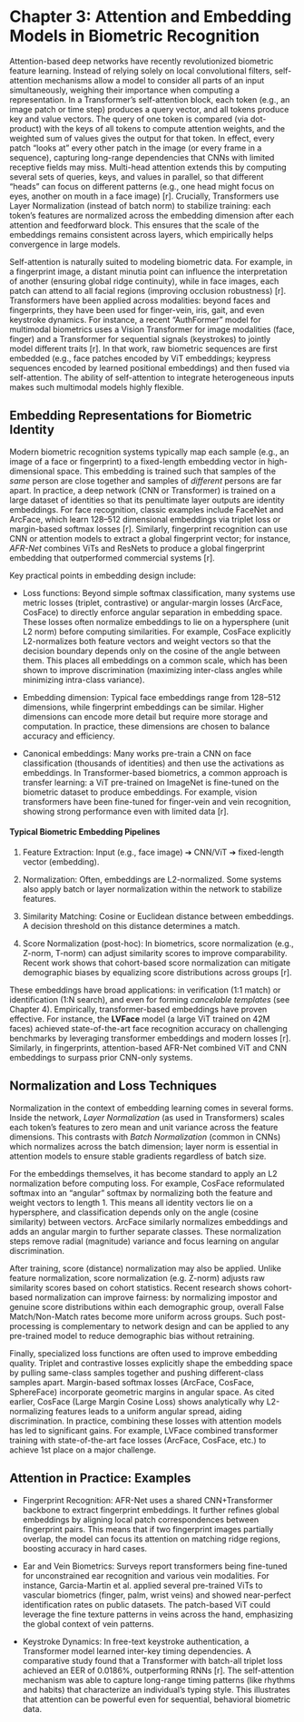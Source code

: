 # **Chapter 3: Attention and Embedding Models in Biometric Recognition**

Attention-based deep networks have recently revolutionized biometric feature learning. Instead of relying solely on local convolutional filters, self-attention mechanisms allow a model to consider all parts of an input simultaneously, weighing their importance when computing a representation. In a Transformer’s self-attention block, each token (e.g., an image patch or time step) produces a query vector, and all tokens produce key and value vectors. The query of one token is compared (via dot-product) with the keys of all tokens to compute attention weights, and the weighted sum of values gives the output for that token. In effect, every patch “looks at” every other patch in the image (or every frame in a sequence), capturing long-range dependencies that CNNs with limited receptive fields may miss. Multi-head attention extends this by computing several sets of queries, keys, and values in parallel, so that different “heads” can focus on different patterns (e.g., one head might focus on eyes, another on mouth in a face image) \[r\]. Crucially, Transformers use Layer Normalization (instead of batch norm) to stabilize training: each token’s features are normalized across the embedding dimension after each attention and feedforward block. This ensures that the scale of the embeddings remains consistent across layers, which empirically helps convergence in large models.

Self-attention is naturally suited to modeling biometric data. For example, in a fingerprint image, a distant minutia point can influence the interpretation of another (ensuring global ridge continuity), while in face images, each patch can attend to all facial regions (improving occlusion robustness) \[r\]. Transformers have been applied across modalities: beyond faces and fingerprints, they have been used for finger-vein, iris, gait, and even keystroke dynamics. For instance, a recent “AuthFormer” model for multimodal biometrics uses a Vision Transformer for image modalities (face, finger) and a Transformer for sequential signals (keystrokes) to jointly model different traits \[r\]. In that work, raw biometric sequences are first embedded (e.g., face patches encoded by ViT embeddings; keypress sequences encoded by learned positional embeddings) and then fused via self-attention. The ability of self-attention to integrate heterogeneous inputs makes such multimodal models highly flexible.

## **Embedding Representations for Biometric Identity**

Modern biometric recognition systems typically map each sample (e.g., an image of a face or fingerprint) to a fixed-length embedding vector in high-dimensional space. This embedding is trained such that samples of the *same* person are close together and samples of *different* persons are far apart. In practice, a deep network (CNN or Transformer) is trained on a large dataset of identities so that its penultimate layer outputs are identity embeddings. For face recognition, classic examples include FaceNet and ArcFace, which learn 128–512 dimensional embeddings via triplet loss or margin-based softmax losses \[r\]. Similarly, fingerprint recognition can use CNN or attention models to extract a global fingerprint vector; for instance, *AFR-Net* combines ViTs and ResNets to produce a global fingerprint embedding that outperformed commercial systems \[r\].

Key practical points in embedding design include:

* Loss functions: Beyond simple softmax classification, many systems use metric losses (triplet, contrastive) or angular-margin losses (ArcFace, CosFace) to directly enforce angular separation in embedding space. These losses often normalize embeddings to lie on a hypersphere (unit L2 norm) before computing similarities. For example, CosFace explicitly L2-normalizes both feature vectors and weight vectors so that the decision boundary depends only on the cosine of the angle between them. This places all embeddings on a common scale, which has been shown to improve discrimination (maximizing inter-class angles while minimizing intra-class variance).

* Embedding dimension: Typical face embeddings range from 128–512 dimensions, while fingerprint embeddings can be similar. Higher dimensions can encode more detail but require more storage and computation. In practice, these dimensions are chosen to balance accuracy and efficiency.

* Canonical embeddings: Many works pre-train a CNN on face classification (thousands of identities) and then use the activations as embeddings. In Transformer-based biometrics, a common approach is transfer learning: a ViT pre-trained on ImageNet is fine-tuned on the biometric dataset to produce embeddings. For example, vision transformers have been fine-tuned for finger-vein and vein recognition, showing strong performance even with limited data \[r\].

#### **Typical Biometric Embedding Pipelines**

1. Feature Extraction: Input (e.g., face image) ➔ CNN/ViT ➔ fixed-length vector (embedding).

2. Normalization: Often, embeddings are L2-normalized. Some systems also apply batch or layer normalization within the network to stabilize features.

3. Similarity Matching: Cosine or Euclidean distance between embeddings. A decision threshold on this distance determines a match.

4. Score Normalization (post-hoc): In biometrics, score normalization (e.g., Z-norm, T-norm) can adjust similarity scores to improve comparability. Recent work shows that cohort-based score normalization can mitigate demographic biases by equalizing score distributions across groups \[r\].

These embeddings have broad applications: in verification (1:1 match) or identification (1:N search), and even for forming *cancelable templates* (see Chapter 4). Empirically, transformer-based embeddings have proven effective. For instance, the **LVFace** model (a large ViT trained on 42M faces) achieved state-of-the-art face recognition accuracy on challenging benchmarks by leveraging transformer embeddings and modern losses \[r\]. Similarly, in fingerprints, attention-based AFR-Net combined ViT and CNN embeddings to surpass prior CNN-only systems.

## **Normalization and Loss Techniques**

Normalization in the context of embedding learning comes in several forms. Inside the network, *Layer Normalization* (as used in Transformers) scales each token’s features to zero mean and unit variance across the feature dimensions. This contrasts with *Batch Normalization* (common in CNNs) which normalizes across the batch dimension; layer norm is essential in attention models to ensure stable gradients regardless of batch size.

For the embeddings themselves, it has become standard to apply an L2 normalization before computing loss. For example, CosFace reformulated softmax into an “angular” softmax by normalizing both the feature and weight vectors to length 1\. This means all identity vectors lie on a hypersphere, and classification depends only on the angle (cosine similarity) between vectors. ArcFace similarly normalizes embeddings and adds an angular margin to further separate classes. These normalization steps remove radial (magnitude) variance and focus learning on angular discrimination.

After training, score (distance) normalization may also be applied. Unlike feature normalization, score normalization (e.g. Z-norm) adjusts raw similarity scores based on cohort statistics. Recent research shows cohort-based normalization can improve fairness: by normalizing impostor and genuine score distributions within each demographic group, overall False Match/Non-Match rates become more uniform across groups. Such post-processing is complementary to network design and can be applied to any pre-trained model to reduce demographic bias without retraining.

Finally, specialized loss functions are often used to improve embedding quality. Triplet and contrastive losses explicitly shape the embedding space by pulling same-class samples together and pushing different-class samples apart. Margin-based softmax losses (ArcFace, CosFace, SphereFace) incorporate geometric margins in angular space. As cited earlier, CosFace (Large Margin Cosine Loss) shows analytically why L2-normalizing features leads to a uniform angular spread, aiding discrimination. In practice, combining these losses with attention models has led to significant gains. For example, LVFace combined transformer training with state-of-the-art face losses (ArcFace, CosFace, etc.) to achieve 1st place on a major challenge.

## **Attention in Practice: Examples**

* Fingerprint Recognition: AFR-Net uses a shared CNN+Transformer backbone to extract fingerprint embeddings. It further refines global embeddings by aligning local patch correspondences between fingerprint pairs. This means that if two fingerprint images partially overlap, the model can focus its attention on matching ridge regions, boosting accuracy in hard cases.

* Ear and Vein Biometrics: Surveys report transformers being fine-tuned for unconstrained ear recognition and various vein modalities. For instance, Garcia-Martin et al. applied several pre-trained ViTs to vascular biometrics (finger, palm, wrist veins) and showed near-perfect identification rates on public datasets. The patch-based ViT could leverage the fine texture patterns in veins across the hand, emphasizing the global context of vein patterns.

* Keystroke Dynamics: In free-text keystroke authentication, a Transformer model learned inter-key timing dependencies. A comparative study found that a Transformer with batch-all triplet loss achieved an EER of 0.0186%, outperforming RNNs \[r\]. The self-attention mechanism was able to capture long-range timing patterns (like rhythms and habits) that characterize an individual’s typing style. This illustrates that attention can be powerful even for sequential, behavioral biometric data.

